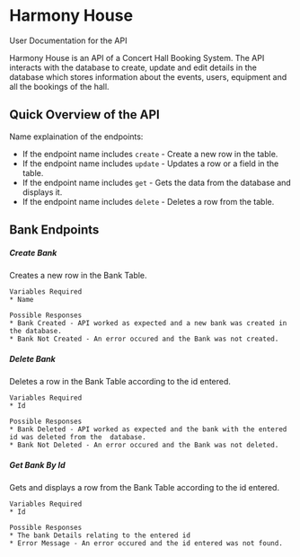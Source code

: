 # Harmony House
User Documentation for the API

Harmony House is an API of a Concert Hall Booking System. The API interacts with the database to create, update and edit details in the database which stores information about the events, users, equipment and all the bookings of the hall.


## Quick Overview of the API

Name explaination of the endpoints:

* If the endpoint name includes `create` - Create a new row in the table.
* If the endpoint name includes `update` - Updates a row or a field in the table.
* If the endpoint name includes `get` - Gets the data from the database and displays it.
* If the endpoint name includes `delete` - Deletes a row from the table.

## Bank Endpoints

##### Create Bank
Creates a new row in the Bank Table.

    Variables Required
    * Name

    Possible Responses
    * Bank Created - API worked as expected and a new bank was created in the database.
    * Bank Not Created - An error occured and the Bank was not created.

##### Delete Bank
Deletes a row in the Bank Table according to the id entered.

    Variables Required
    * Id

    Possible Responses
    * Bank Deleted - API worked as expected and the bank with the entered id was deleted from the  database.
    * Bank Not Deleted - An error occured and the Bank was not deleted.

##### Get Bank By Id
Gets and displays a row from the Bank Table according to the id entered.

    Variables Required
    * Id

    Possible Responses
    * The bank Details relating to the entered id
    * Error Message - An error occured and the id entered was not found.


